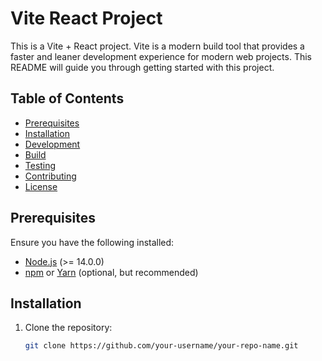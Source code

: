 # Vite React Project

This is a Vite + React project. Vite is a modern build tool that provides a faster and leaner development experience for modern web projects. This README will guide you through getting started with this project.

## Table of Contents

- [Prerequisites](#prerequisites)
- [Installation](#installation)
- [Development](#development)
- [Build](#build)
- [Testing](#testing)
- [Contributing](#contributing)
- [License](#license)

## Prerequisites

Ensure you have the following installed:

- [Node.js](https://nodejs.org/) (>= 14.0.0)
- [npm](https://www.npmjs.com/) or [Yarn](https://classic.yarnpkg.com/) (optional, but recommended)

## Installation

1. Clone the repository:

   ```bash
   git clone https://github.com/your-username/your-repo-name.git
